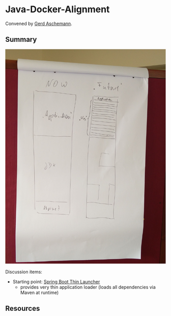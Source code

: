 # Java-Docker-Alignment
Convened by [Gerd Aschemann](https://twitter.com/GerdAschemann).

## Summary

![JVM+Application in Docker Image](jcrete2017-day3-jvm+docker.jpg)

Discussion items:
* Starting point: [Spring Boot Thin Launcher](https://github.com/dsyer/spring-boot-thin-launcher) 
  * provides very thin application loader (loads all dependencies via Maven at runtime)

## Resources
